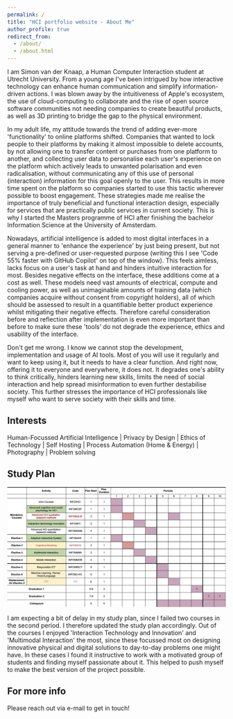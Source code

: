 ```yaml
---
permalink: /
title: "HCI portfolio website - About Me"
author_profile: true
redirect_from: 
  - /about/
  - /about.html
---
```


I am Simon van der Knaap, a Human Computer Interaction student at Utrecht University. From a young age I've been intrigued by how interactive technology can enhance human communication and simplify information-driven actions. I was blown away by the intuitiveness of Apple's ecosystem, the use of cloud-computing to collaborate and the rise of open source software communities not needing companies to create beautiful products, as well as 3D printing to bridge the gap to the physical environment.

In my adult life, my attitude towards the trend of adding ever-more 'functionality' to online platforms shifted. Companies that wanted to lock people to their platforms by making it almost impossible to delete accounts, by not allowing one to transfer content or purchases from one platform to another, and collecting user data to personalise each user's experience on the platform which actively leads to unwanted polarisation and even radicalisation, without communicating any of this use of personal (interaction) information for this goal openly to the user. This results in more time spent on the platform so companies started to use this tactic wherever possible to boost engagement.
These strategies made me realise the importance of truly beneficial and functional interaction design, especially for services that are practically public services in current society. This is why I started the Masters programme of HCI after finishing the bachelor Information Science at the University of Amsterdam. 

Nowadays, artificial intelligence is added to most digital interfaces in a general manner to 'enhance the experience' by just being present, but not serving a pre-defined or user-requested purpose (writing this I see 'Code 55% faster with GitHub Copilot' on top of the window). This feels aimless, lacks focus on a user's task at hand and hinders intuitive interaction for most. Besides negative effects on the interface, these additions come at a cost as well. These models need vast amounts of electrical, compute and cooling power, as well as unimaginable amounts of training data (which companies acquire without consent from copyright holders), all of which should be assessed to result in a quantifiable better product experience whilst mitigating their negative effects. Therefore careful consideration before and reflection after implementation is even more important than before to make sure these 'tools' do not degrade the experience, ethics and usability of the interface.

Don't get me wrong. I know we cannot stop the development, implementation and usage of AI tools. Most of you will use it regularly and want to keep using it, but it needs to have a clear function. And right now, offering it to everyone and everywhere, it does not. It degrades one's ability to think critically, hinders learning new skills, limits the need of social interaction and help spread misinformation to even further destabilise society. This further stresses the importance of HCI professionals like myself who want to serve society with their skills and time.

Interests
------
Human-Focussed Artificial Intelligence | Privacy by Design | Ethics of Technology | Self Hosting | Process Automation (Home & Energy) | Photography | Problem solving

Study Plan
------
<img src='/images/studyplan.jpg'>

I am expecting a bit of delay in my study plan, since I failed two courses in the second period. I therefore updated the study plan accordingly.
Out of the courses I enjoyed 'Interaction Technology and Innovation' and 'Multimodal Interaction' the most, since these focussed most on designing innovative physical and digital solutions to day-to-day problems one might have. In these cases I found it instructive to work with a motivated group of students and finding myself passionate about it. This helped to push myself to make the best version of the project possible.

For more info
------
Please reach out via e-mail to get in touch!
